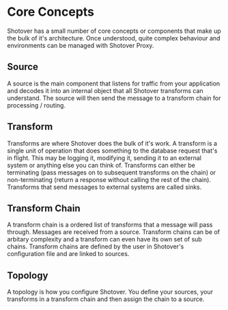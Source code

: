 # Core Concepts

Shotover has a small number of core concepts or components that make up the bulk of it's architecture. Once understood, quite complex behaviour and environments can be managed with Shotover Proxy.

## Source

A source is the main component that listens for traffic from your application and decodes it into an internal object that all Shotover transforms can understand. The source will then send the message to a transform chain for processing / routing. 

## Transform

Transforms are where Shotover does the bulk of it's work. A transform is a single unit of operation that does something to the database request that's in flight. This may be logging it, modifying it, sending it to an external system or anything else you can think of. Transforms can either be terminating (pass messages on to subsequent transforms on the chain) or non-terminating (return a response without calling the rest of the chain). Transforms that send messages to external systems are called sinks. 

## Transform Chain

A transform chain is a ordered list of transforms that a message will pass through. Messages are received from a source. Transform chains can be of arbitary complexity and a transform can even have its own set of sub chains. Transform chains are defined by the user in Shotover's configuration file and are linked to sources.


## Topology

A topology is how you configure Shotover. You define your sources, your transforms in a transform chain and then assign the chain to a source.
